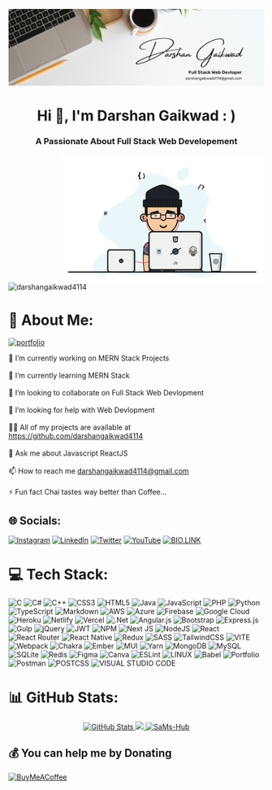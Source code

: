 <!-- Profile banner -->
[![MasterHead](https://github.com/darshangaikwad4114/darshangaikwad4114/blob/main/Profile%20Banner.png)](https://darshangaikwad-portfolio.netlify.app)

<h1 align="center">Hi 👋, I'm Darshan Gaikwad : )</h1>
<h3 align="center">A Passionate About Full Stack Web Developement</h3>

<!-- gif image -->
<img align="right" alt="Coding" width="400" src="https://github.com/darshangaikwad4114/darshangaikwad4114/blob/main/Code.gif">

<!-- Visitors Count -->
<p align="left"> <img src="https://komarev.com/ghpvc/?username=darshangaikwad4114&label=Visitors&color=b640ff&style=flat" alt="darshangaikwad4114" /> </p>

# 💫 About Me:

[![portfolio](https://img.shields.io/badge/my_portfolio-519?style=for-the-badge&logo=ko-fi&logoColor=pink)](https://katherineoelsner.com/) <br>

<!-- About Me -->
🔭 I’m currently working on MERN Stack Projects<br><br>
🌱 I’m currently learning MERN Stack<br><br>
👯 I’m looking to collaborate on Full Stack Web Devlopment<br><br>
🤝 I’m looking for help with Web Devlopment<br><br>
👨‍💻 All of my projects are available at https://github.com/darshangaikwad4114<br><br>
💬 Ask me about Javascript ReactJS<br><br>
📫 How to reach me darshangaikwad4114@gmail.com<br><br>
⚡ Fun fact Chai tastes way better than Coffee...

## 🌐 Socials:

[![Instagram](https://img.shields.io/badge/Instagram-E4405F?style=for-the-badge&logo=instagram&logoColor=white)](https://instagram.com/darshan_4114_)
[![LinkedIn](https://img.shields.io/badge/linkedin-0A66C2?style=for-the-badge&logo=linkedin&logoColor=white)](https://linkedin.com/in/darshan-gaikwad)
[![Twitter](https://img.shields.io/badge/twitter-1DA1F2?style=for-the-badge&logo=twitter&logoColor=white)](https://twitter.com/Darshan4811421)
[![YouTube](https://img.shields.io/badge/YouTube-FF0000?style=for-the-badge&logo=youtube&logoColor=white)](https://youtube.com/@https://www.youtube.com/@DCoder_Boy)
[![BIO.LINK](https://img.shields.io/badge/bio.link-000000%7D?style=for-the-badge&logo=biolink&logoColor=white)](https://bio.link/darshan_gaikwad)

# 💻 Tech Stack:

![C](https://img.shields.io/badge/c-%2300599C.svg?style=for-the-badge&logo=c&logoColor=white)
![C#](https://img.shields.io/badge/c%23-%23239120.svg?style=for-the-badge&logo=c-sharp&logoColor=white)
![C++](https://img.shields.io/badge/c++-%2300599C.svg?style=for-the-badge&logo=c%2B%2B&logoColor=white)
![CSS3](https://img.shields.io/badge/css3-%231572B6.svg?style=for-the-badge&logo=css3&logoColor=white)
![HTML5](https://img.shields.io/badge/html5-%23E34F26.svg?style=for-the-badge&logo=html5&logoColor=white)
![Java](https://img.shields.io/badge/java-%23ED8B00.svg?style=for-the-badge&logo=java&logoColor=white)
![JavaScript](https://img.shields.io/badge/javascript-%23323330.svg?style=for-the-badge&logo=javascript&logoColor=%23F7DF1E)
![PHP](https://img.shields.io/badge/php-%23777BB4.svg?style=for-the-badge&logo=php&logoColor=white)
![Python](https://img.shields.io/badge/python-3670A0?style=for-the-badge&logo=python&logoColor=ffdd54)
![TypeScript](https://img.shields.io/badge/typescript-%23007ACC.svg?style=for-the-badge&logo=typescript&logoColor=white)
![Markdown](https://img.shields.io/badge/markdown-%23000000.svg?style=for-the-badge&logo=markdown&logoColor=white)
![AWS](https://img.shields.io/badge/AWS-%23FF9900.svg?style=for-the-badge&logo=amazon-aws&logoColor=white)
![Azure](https://img.shields.io/badge/azure-%230072C6.svg?style=for-the-badge&logo=azure-devops&logoColor=white)
![Firebase](https://img.shields.io/badge/firebase-%23039BE5.svg?style=for-the-badge&logo=firebase)
![Google Cloud](https://img.shields.io/badge/Google%20Cloud-%234285F4.svg?style=for-the-badge&logo=google-cloud&logoColor=white)
![Heroku](https://img.shields.io/badge/heroku-%23430098.svg?style=for-the-badge&logo=heroku&logoColor=white)
![Netlify](https://img.shields.io/badge/netlify-%23000000.svg?style=for-the-badge&logo=netlify&logoColor=#00C7B7)
![Vercel](https://img.shields.io/badge/vercel-%23000000.svg?style=for-the-badge&logo=vercel&logoColor=white)
![.Net](https://img.shields.io/badge/.NET-5C2D91?style=for-the-badge&logo=.net&logoColor=white)
![Angular.js](https://img.shields.io/badge/angular.js-%23E23237.svg?style=for-the-badge&logo=angularjs&logoColor=white)
![Bootstrap](https://img.shields.io/badge/bootstrap-%23563D7C.svg?style=for-the-badge&logo=bootstrap&logoColor=white)
![Express.js](https://img.shields.io/badge/express.js-%23404d59.svg?style=for-the-badge&logo=express&logoColor=%2361DAFB)
![Gulp](https://img.shields.io/badge/GULP-%23CF4647.svg?style=for-the-badge&logo=gulp&logoColor=white)
![jQuery](https://img.shields.io/badge/jquery-%230769AD.svg?style=for-the-badge&logo=jquery&logoColor=white)
![JWT](https://img.shields.io/badge/JWT-black?style=for-the-badge&logo=JSON%20web%20tokens)
![NPM](https://img.shields.io/badge/NPM-%23000000.svg?style=for-the-badge&logo=npm&logoColor=white)
![Next JS](https://img.shields.io/badge/Next-black?style=for-the-badge&logo=next.js&logoColor=white)
![NodeJS](https://img.shields.io/badge/node.js-6DA55F?style=for-the-badge&logo=node.js&logoColor=white)
![React](https://img.shields.io/badge/react-%2320232a.svg?style=for-the-badge&logo=react&logoColor=%2361DAFB)
![React Router](https://img.shields.io/badge/React_Router-CA4245?style=for-the-badge&logo=react-router&logoColor=white)
![React Native](https://img.shields.io/badge/react_native-%2320232a.svg?style=for-the-badge&logo=react&logoColor=%2361DAFB)
![Redux](https://img.shields.io/badge/redux-%23593d88.svg?style=for-the-badge&logo=redux&logoColor=white)
![SASS](https://img.shields.io/badge/SASS-hotpink.svg?style=for-the-badge&logo=SASS&logoColor=white)
![TailwindCSS](https://img.shields.io/badge/tailwindcss-%2338B2AC.svg?style=for-the-badge&logo=tailwind-css&logoColor=white)
![VITE](https://img.shields.io/badge/Vite-B73BFE?style=for-the-badge&logo=vite&logoColor=FFD62E)
![Webpack](https://img.shields.io/badge/webpack-%238DD6F9.svg?style=for-the-badge&logo=webpack&logoColor=black)
![Chakra](https://img.shields.io/badge/chakra-%234ED1C5.svg?style=for-the-badge&logo=chakraui&logoColor=white)
![Ember](https://img.shields.io/badge/ember-1C1E24?style=for-the-badge&logo=ember.js&logoColor=#D04A37)
![MUI](https://img.shields.io/badge/MUI-%230081CB.svg?style=for-the-badge&logo=material-ui&logoColor=white)
![Yarn](https://img.shields.io/badge/yarn-%232C8EBB.svg?style=for-the-badge&logo=yarn&logoColor=white)
![MongoDB](https://img.shields.io/badge/MongoDB-%234ea94b.svg?style=for-the-badge&logo=mongodb&logoColor=white)
![MySQL](https://img.shields.io/badge/mysql-%2300f.svg?style=for-the-badge&logo=mysql&logoColor=white)
![SQLite](https://img.shields.io/badge/sqlite-%2307405e.svg?style=for-the-badge&logo=sqlite&logoColor=white)
![Redis](https://img.shields.io/badge/redis-%23DD0031.svg?style=for-the-badge&logo=redis&logoColor=white)
![Figma](https://img.shields.io/badge/figma-%23F24E1E.svg?style=for-the-badge&logo=figma&logoColor=white)
![Canva](https://img.shields.io/badge/Canva-%2300C4CC.svg?style=for-the-badge&logo=Canva&logoColor=white)
![ESLint](https://img.shields.io/badge/ESLint-4B3263?style=for-the-badge&logo=eslint&logoColor=white)
![LINUX](https://img.shields.io/badge/Linux-FCC624?style=for-the-badge&logo=linux&logoColor=black)
![Babel](https://img.shields.io/badge/Babel-F9DC3e?style=for-the-badge&logo=babel&logoColor=black)
![Portfolio](https://img.shields.io/badge/Portfolio-%23000000.svg?style=for-the-badge&logo=firefox&logoColor=#FF7139)
![Postman](https://img.shields.io/badge/Postman-FF6C37?style=for-the-badge&logo=postman&logoColor=white)
![POSTCSS](https://img.shields.io/badge/postcss-DD3A0A?style=for-the-badge&logo=postcss&logoColor=white)
![VISUAL STUDIO CODE](https://img.shields.io/badge/Visual_Studio_Code-0078D4?style=for-the-badge&logo=visual%20studio%20code&logoColor=white)

# 📊 GitHub Stats:

<div align="center">
<a href="https://github.com/darshangaikwad4114/">
  <img src="http://github-readme-streak-stats.herokuapp.com/?user=darshangaikwad4114&&theme=github-dark-blue&background=130F40&text=D3D3D3&ring=7A7ADB&sideNums=FFFFFF" width="400" alt="GitHub Stats" />
  <img src="https://github-readme-stats.vercel.app/api?username=darshangaikwad4114&include_all_commits=true&count_private=true&show_icons=true&line_height=20&title_color=7A7ADB&icon_color=2234AE&text_color=D3D3D3&bg_color=0,000000,130F40" width="450"/>
  <img src="https://github-readme-stats.vercel.app/api/top-langs?username=darshangaikwad4114&show_icons=true&locale=en&layout=compact&line_height=20&title_color=7A7ADB&icon_color=2234AE&text_color=D3D3D3&bg_color=0,000000,130F40" width="375"  alt="SaMs-Hub"/>
</a>
</div>

<!-- ## 🏆 GitHub Trophies

![](https://github-profile-trophy.vercel.app/?username=darshangaikwad4114&theme=radical&no-frame=false&no-bg=true&margin-w=4) -->

## 💰 You can help me by Donating

[![BuyMeACoffee](https://img.shields.io/badge/Buy%20Me%20a%20Coffee-ffdd00?style=for-the-badge&logo=buy-me-a-coffee&logoColor=black)](https://buymeacoffee.com/darshan18)
